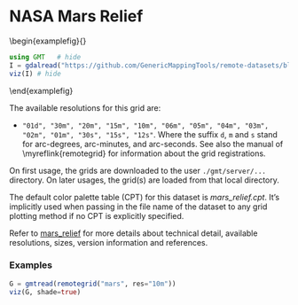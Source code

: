 # NASA Mars Relief


\begin{examplefig}{}
```julia
using GMT	# hide
I = gdalread("https://github.com/GenericMappingTools/remote-datasets/blob/main/docs/_static/GMT_mars_relief.jpg?raw=true"); # hide
viz(I) # hide
```
\end{examplefig}

The available resolutions for this grid are:
- `"01d", "30m", "20m", "15m", "10m", "06m", "05m", "04m", "03m", "02m", "01m", "30s", "15s", "12s"`. Where
  the suffix `d`, `m` and `s` stand for arc-degrees, arc-minutes, and arc-seconds. See also the manual
  of \myreflink{remotegrid} for information about the grid registrations.

On first usage, the grids are downloaded to the user `./gmt/server/...` directory. On later usages,
the grid(s) are loaded from that local directory.

The default color palette table (CPT) for this dataset is _mars_relief.cpt_. It’s implicitly used when passing in the
file name of the dataset to any grid plotting method if no CPT is explicitly specified.

Refer to [mars_relief](https://www.generic-mapping-tools.org/remote-datasets/mars-relief.html) for more details
about technical detail, available resolutions, sizes, version information and references.

### Examples

```julia
G = gmtread(remotegrid("mars", res="10m"))
viz(G, shade=true)
```
